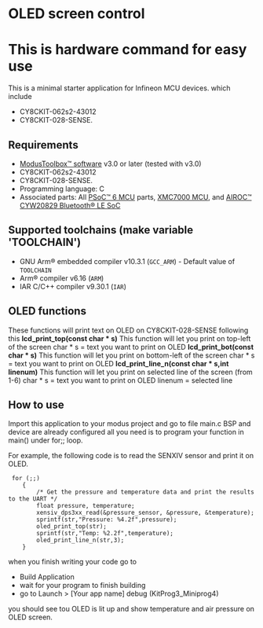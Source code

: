 # OLED screen control

# This is hardware command for easy use

This is a minimal starter application for Infineon MCU devices.
which include

- CY8CKIT-062s2-43012
- CY8CKIT-028-SENSE.
## Requirements
- [ModusToolbox™ software](https://www.infineon.com/modustoolbox) v3.0 or later (tested with v3.0)
- CY8CKIT-062s2-43012
- CY8CKIT-028-SENSE.
- Programming language: C
- Associated parts: All [PSoC™ 6 MCU](https://www.infineon.com/cms/en/product/microcontroller/32-bit-psoc-arm-cortex-microcontroller/psoc-6-32-bit-arm-cortex-m4-mcu) parts, [XMC7000 MCU](https://www.infineon.com/cms/en/product/microcontroller/32-bit-industrial-microcontroller-based-on-arm-cortex-m/), and [AIROC™ CYW20829 Bluetooth® LE SoC](https://www.infineon.com/cms/en/product/promopages/airoc20829)
## Supported toolchains (make variable 'TOOLCHAIN')
- GNU Arm® embedded compiler v10.3.1 (`GCC_ARM`) - Default value of `TOOLCHAIN`
- Arm® compiler v6.16 (`ARM`)
- IAR C/C++ compiler v9.30.1 (`IAR`)
## OLED functions

These functions will print text on OLED on CY8CKIT-028-SENSE following this
**lcd_print_top(const char * s)**
This function will let you print on top-left of the screen
char * s = text you want to print on OLED
**lcd_print_bot(const char * s)**
This function will let you print on bottom-left of the screen
char * s = text you want to print on OLED
**lcd_print_line_n(const char * s,int linenum)**
This function will let you print on selected line of the screen (from 1-6)
char * s = text you want to print on OLED
linenum = selected line

## How to use

Import this application to your modus project and go to file main.c
BSP and device are already configured all you need is to program your function in main() under for;; loop.

For example, the following code is to read the SENXIV sensor and print it on OLED.


     for (;;)
        {
            /* Get the pressure and temperature data and print the results to the UART */
            float pressure, temperature;
            xensiv_dps3xx_read(&pressure_sensor, &pressure, &temperature);
            sprintf(str,"Pressure: %4.2f",pressure);
            oled_print_top(str);
            sprintf(str,"Temp: %2.2f",temperature);
            oled_print_line_n(str,3);
        }

when you finish writing your code go to

- Build Application
- wait for your program to finish building
- go to Launch > [Your app name] debug (KitProg3_Miniprog4)

you should see tou OLED is lit up and show temperature and air pressure on OLED screen.

